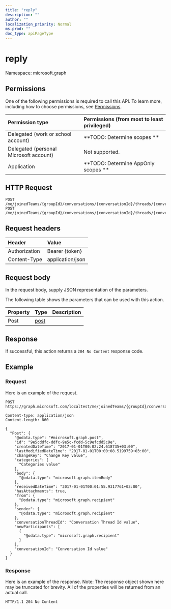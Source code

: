 ```yaml
---
title: "reply"
description: ""
author: ""
localization_priority: Normal
ms.prod: ""
doc_type: apiPageType
---
```


# reply

Namespace: microsoft.graph



## Permissions
One of the following permissions is required to call this API. To learn more, including how to choose permissions, see [Permissions](/concepts/permissions-reference.md).

|Permission type|Permissions (from most to least privileged)|
|:---|:---|
|Delegated (work or school account)|**TODO: Determine scopes **|
|Delegated (personal Microsoft account)|Not supported.|
|Application|**TODO: Determine AppOnly scopes **|

## HTTP Request
<!-- {
  "blockType": "ignored"
}
-->
``` http
POST /me/joinedTeams/{groupId}/conversations/{conversationId}/threads/{conversationThreadId}/posts/{postId}/reply
POST /me/joinedTeams/{groupId}/conversations/{conversationId}/threads/{conversationThreadId}/posts/{postId}/inReplyTo/reply
```

## Request headers
|Header|Value|
|:---|:---|
|Authorization|Bearer {token}|
|Content-Type|application/json|

## Request body
In the request body, supply JSON representation of the parameters.

The following table shows the parameters that can be used with this action.

|Property|Type|Description|
|:---|:---|:---|
|Post|[post](../resources/post.md)||



## Response
If successful, this action returns a `204 No Content` response code.

## Example

### Request
Here is an example of the request.
<!-- {
  "blockType": "request",
  "name": "post_reply"
}
-->
``` http
POST https://graph.microsoft.com/localtest/me/joinedTeams/{groupId}/conversations/{conversationId}/threads/{conversationThreadId}/posts/{postId}/reply

Content-type: application/json
Content-length: 860

{
  "Post": {
    "@odata.type": "#microsoft.graph.post",
    "id": "9e5cddfc-ddfc-9e5c-fcdd-5c9efcdd5c9e",
    "createdDateTime": "2017-01-01T00:02:24.618735+03:00",
    "lastModifiedDateTime": "2017-01-01T00:00:08.5199759+03:00",
    "changeKey": "Change Key value",
    "categories": [
      "Categories value"
    ],
    "body": {
      "@odata.type": "microsoft.graph.itemBody"
    },
    "receivedDateTime": "2017-01-01T00:01:55.9317761+03:00",
    "hasAttachments": true,
    "from": {
      "@odata.type": "microsoft.graph.recipient"
    },
    "sender": {
      "@odata.type": "microsoft.graph.recipient"
    },
    "conversationThreadId": "Conversation Thread Id value",
    "newParticipants": [
      {
        "@odata.type": "microsoft.graph.recipient"
      }
    ],
    "conversationId": "Conversation Id value"
  }
}
```

### Response
Here is an example of the response. Note: The response object shown here may be truncated for brevity. All of the properties will be returned from an actual call.
<!-- {
  "blockType": "response",
  "truncated": true
}
-->
``` http
HTTP/1.1 204 No Content
```

